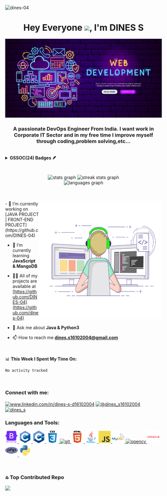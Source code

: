 
<p align="left"> <img src="https://komarev.com/ghpvc/?username=dines-04&label=Profile%20views&color=0e75b6&style=flat" alt="dines-04" /> </p>

<h1 align="center">Hey Everyone  <img src="https://media.giphy.com/media/hvRJCLFzcasrR4ia7z/giphy.gif" width="40">, I'm DINES S</h1>

<div align="center"> <img src="https://raw.githubusercontent.com/dines-04/dines-04/main/banner.jpg"> </div>

<h3 align="center">A passionate DevOps Engineer From India. I want work in Corporate IT Sector and in my free time I improve myself through coding,problem solving,etc...</h3>
<br>
<details>	
 <summary><b>GSSOC(24) Badges 🪶</b></summary><br>
<div style='display:flex; align-items:center; gap: 10px;' align='center'><a href="https://gssoc.girlscript.tech/leaderboard">
<img src="https://raw.githubusercontent.com/GSSoC24/Postman-Challenge/main/docs/assets/Postman%20White.png" width="100px" height="100px" />
  <img src="https://raw.githubusercontent.com/GSSoC24/Postman-Challenge/main/docs/assets/1.png" width="100px" height="100px" />
  <img src="https://raw.githubusercontent.com/GSSoC24/Postman-Challenge/main/docs/assets/2.png" width="100px" height="100px" />
  <img src="https://raw.githubusercontent.com/GSSoC24/Postman-Challenge/main/docs/assets/3.png" width="100px" height="100px" />
  <img src="https://raw.githubusercontent.com/GSSoC24/Postman-Challenge/main/docs/assets/4.png" width="100px" height="100px" />
  <img src="https://raw.githubusercontent.com/GSSoC24/Postman-Challenge/main/docs/assets/5.png" width="100px" height="100px" />
  </a>
</div>
</details>

###

<div align="center">
  <br>
  <img src="https://github-readme-stats.vercel.app/api?username=dines-04&hide_title=false&hide_rank=false&show_icons=true&include_all_commits=true&count_private=true&disable_animations=false&theme=dracula&locale=en&hide_border=false" width="400" height="300" alt="stats graph" />
  <img src="https://github-readme-streak-stats.herokuapp.com/?user=dines-04&hide_title=false&hide_rank=false&show_icons=true&include_all_commits=true&count_private=true&disable_animations=false&theme=dracula&locale=en&hide_border=false" width="400" height="300" alt="streak stats graph" />
  <br/>
  <img src="https://github-readme-stats.vercel.app/api/top-langs?username=dines-04&locale=en&hide_title=false&layout=compact&card_width=400&langs_count=5&theme=dracula&hide_border=false" width="400" height="200" alt="languages graph" />
  <br><br><br>
</div>

<br>
<img align="right" alt="Coding" width="395" height="380" src="https://raw.githubusercontent.com/devSouvik/devSouvik/master/gif3.gif">
- 🔭 I’m currently working on [JAVA PROJECT | FRONT-END PROJECT](https://github.com/DINES-04)

- 🌱 I’m currently learning **JavaScript & MangoDB**

- 👨‍💻 All of my projects are available at [https://github.com/DINES-04](https://github.com/dines-04)

- 💬 Ask me about **Java & Python3**

- 📫 How to reach me **dines.s16102004@gmail.com**
<br>

📊 **This Week I Spent My Time On:**

```txt
No activity tracked
```
<br>
<h3 align="left">Connect with me:</h3>
<p align="left">
<a href="https://linkedin.com/in/www.linkedin.com/in/dines-s-d16102004" target="blank"><img align="center" src="https://raw.githubusercontent.com/rahuldkjain/github-profile-readme-generator/master/src/images/icons/Social/linked-in-alt.svg" alt="www.linkedin.com/in/dines-s-d16102004" height="30" width="40" /></a>
<a href="https://www.hackerrank.com/@dines_s16102004" target="blank"><img align="center" src="https://raw.githubusercontent.com/rahuldkjain/github-profile-readme-generator/master/src/images/icons/Social/hackerrank.svg" alt="@dines_s16102004" height="30" width="40" /></a>
<a href="https://www.leetcode.com/dines_s" target="blank"><img align="center" src="https://raw.githubusercontent.com/rahuldkjain/github-profile-readme-generator/master/src/images/icons/Social/leet-code.svg" alt="dines_s" height="30" width="40" /></a>
</p>

<h3 align="left">Languages and Tools:</h3>
<p align="left"> <a href="https://getbootstrap.com" target="_blank" rel="noreferrer"> <img src="https://raw.githubusercontent.com/devicons/devicon/master/icons/bootstrap/bootstrap-plain-wordmark.svg" alt="bootstrap" width="40" height="40"/> </a> <a href="https://www.cprogramming.com/" target="_blank" rel="noreferrer"> <img src="https://raw.githubusercontent.com/devicons/devicon/master/icons/c/c-original.svg" alt="c" width="40" height="40"/> </a> <a href="https://www.w3schools.com/cpp/" target="_blank" rel="noreferrer"> <img src="https://raw.githubusercontent.com/devicons/devicon/master/icons/cplusplus/cplusplus-original.svg" alt="cplusplus" width="40" height="40"/> </a> <a href="https://www.w3schools.com/css/" target="_blank" rel="noreferrer"> <img src="https://raw.githubusercontent.com/devicons/devicon/master/icons/css3/css3-original-wordmark.svg" alt="css3" width="40" height="40"/> </a> <a href="https://git-scm.com/" target="_blank" rel="noreferrer"> <img src="https://www.vectorlogo.zone/logos/git-scm/git-scm-icon.svg" alt="git" width="40" height="40"/> </a> <a href="https://www.w3.org/html/" target="_blank" rel="noreferrer"> <img src="https://raw.githubusercontent.com/devicons/devicon/master/icons/html5/html5-original-wordmark.svg" alt="html5" width="40" height="40"/> </a> <a href="https://www.java.com" target="_blank" rel="noreferrer"> <img src="https://raw.githubusercontent.com/devicons/devicon/master/icons/java/java-original.svg" alt="java" width="40" height="40"/> </a> <a href="https://developer.mozilla.org/en-US/docs/Web/JavaScript" target="_blank" rel="noreferrer"> <img src="https://raw.githubusercontent.com/devicons/devicon/master/icons/javascript/javascript-original.svg" alt="javascript" width="40" height="40"/> </a> <a href="https://www.mysql.com/" target="_blank" rel="noreferrer"> <img src="https://raw.githubusercontent.com/devicons/devicon/master/icons/mysql/mysql-original-wordmark.svg" alt="mysql" width="40" height="40"/> </a> <a href="https://opencv.org/" target="_blank" rel="noreferrer"> <img src="https://www.vectorlogo.zone/logos/opencv/opencv-icon.svg" alt="opencv" width="40" height="40"/> </a> <a href="https://www.oracle.com/" target="_blank" rel="noreferrer"> <img src="https://raw.githubusercontent.com/devicons/devicon/master/icons/oracle/oracle-original.svg" alt="oracle" width="40" height="40"/> </a> <a href="https://www.php.net" target="_blank" rel="noreferrer"> <img src="https://raw.githubusercontent.com/devicons/devicon/master/icons/php/php-original.svg" alt="php" width="40" height="40"/> </a> <a href="https://www.python.org" target="_blank" rel="noreferrer"> <img src="https://raw.githubusercontent.com/devicons/devicon/master/icons/python/python-original.svg" alt="python" width="40" height="40"/> </a> </p>
<br>

### 🔝 Top Contributed Repo
![](https://github-contributor-stats.vercel.app/api?username=dines-04&limit=5&theme=flat&combine_all_yearly_contributions=true)


